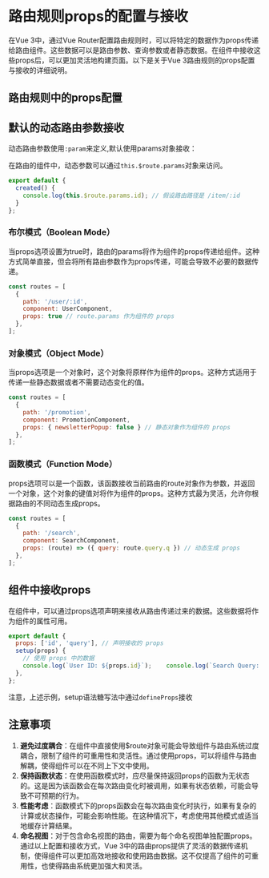 # 路由规则props的配置与接收

在Vue 3中，通过Vue Router配置路由规则时，可以将特定的数据作为props传递给路由组件。这些数据可以是路由参数、查询参数或者静态数据。在组件中接收这些props后，可以更加灵活地构建页面。以下是关于Vue 3路由规则的props配置与接收的详细说明。

## 路由规则中的props配置

## 默认的动态路由参数接收

动态路由参数使用`:param`来定义,默认使用params对象接收：

在路由的组件中，动态参数可以通过`this.$route.params`对象来访问。

```js
export default {
  created() {
    console.log(this.$route.params.id); // 假设路由路径是 /item/:id
  }
};
```

### 布尔模式（Boolean Mode）

当props选项设置为true时，路由的params将作为组件的props传递给组件。这种方式简单直接，但会将所有路由参数作为props传递，可能会导致不必要的数据传递。

```javascript
const routes = [
  {
    path: '/user/:id',
    component: UserComponent,
    props: true // route.params 作为组件的 props
  },
];
```

### 对象模式（Object Mode）

当props选项是一个对象时，这个对象将原样作为组件的props。这种方式适用于传递一些静态数据或者不需要动态变化的值。

```javascript
const routes = [
  {
    path: '/promotion',
    component: PromotionComponent,
    props: { newsletterPopup: false } // 静态对象作为组件的 props
  },
];
```

### 函数模式（Function Mode）

props选项可以是一个函数，该函数接收当前路由的route对象作为参数，并返回一个对象，这个对象的键值对将作为组件的props。这种方式最为灵活，允许你根据路由的不同动态生成props。

```javascript
const routes = [
  {
    path: '/search',
    component: SearchComponent,
    props: (route) => ({ query: route.query.q }) // 动态生成 props
  },
];
```

## 组件中接收props

在组件中，可以通过props选项声明来接收从路由传递过来的数据。这些数据将作为组件的属性可用。

```javascript
export default {
  props: ['id', 'query'], // 声明接收的 props
  setup(props) {
    // 使用 props 中的数据
    console.log(`User ID: ${props.id}`);    console.log(`Search Query: ${props.query}`);
  },
};
```

注意，上述示例，setup语法糖写法中通过`defineProps`接收

## 注意事项

1. **避免过度耦合**：在组件中直接使用$route对象可能会导致组件与路由系统过度耦合，限制了组件的可重用性和灵活性。通过使用props，可以将组件与路由解耦，使得组件可以在不同上下文中使用。
2. **保持函数状态**：在使用函数模式时，应尽量保持返回props的函数为无状态的。这是因为该函数会在每次路由变化时被调用，如果有状态依赖，可能会导致不可预期的行为。
3. **性能考虑**：函数模式下的props函数会在每次路由变化时执行，如果有复杂的计算或状态操作，可能会影响性能。在这种情况下，考虑使用其他模式或适当地缓存计算结果。
4. **命名视图**：对于包含命名视图的路由，需要为每个命名视图单独配置props。通过以上配置和接收方式，Vue 3中的路由props提供了灵活的数据传递机制，使得组件可以更加高效地接收和使用路由数据。这不仅提高了组件的可重用性，也使得路由系统更加强大和灵活。

